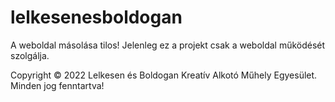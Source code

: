 # lelkesenesboldogan

A weboldal másolása tilos! Jelenleg ez a projekt csak a weboldal működését szolgálja.

Copyright © 2022 Lelkesen és Boldogan Kreatív Alkotó Műhely Egyesület. Minden jog fenntartva!
